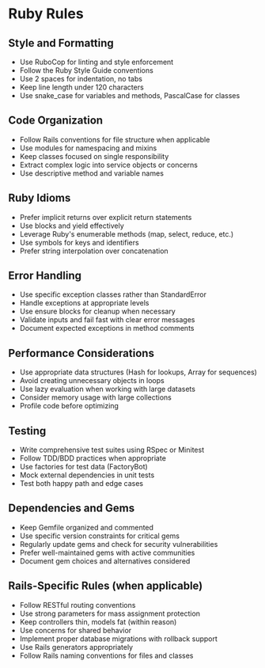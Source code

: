 # Ruby Rules

## Style and Formatting
- Use RuboCop for linting and style enforcement
- Follow the Ruby Style Guide conventions
- Use 2 spaces for indentation, no tabs
- Keep line length under 120 characters
- Use snake_case for variables and methods, PascalCase for classes

## Code Organization
- Follow Rails conventions for file structure when applicable
- Use modules for namespacing and mixins
- Keep classes focused on single responsibility
- Extract complex logic into service objects or concerns
- Use descriptive method and variable names

## Ruby Idioms
- Prefer implicit returns over explicit return statements
- Use blocks and yield effectively
- Leverage Ruby's enumerable methods (map, select, reduce, etc.)
- Use symbols for keys and identifiers
- Prefer string interpolation over concatenation

## Error Handling
- Use specific exception classes rather than StandardError
- Handle exceptions at appropriate levels
- Use ensure blocks for cleanup when necessary
- Validate inputs and fail fast with clear error messages
- Document expected exceptions in method comments

## Performance Considerations
- Use appropriate data structures (Hash for lookups, Array for sequences)
- Avoid creating unnecessary objects in loops
- Use lazy evaluation when working with large datasets
- Consider memory usage with large collections
- Profile code before optimizing

## Testing
- Write comprehensive test suites using RSpec or Minitest
- Follow TDD/BDD practices when appropriate
- Use factories for test data (FactoryBot)
- Mock external dependencies in unit tests
- Test both happy path and edge cases

## Dependencies and Gems
- Keep Gemfile organized and commented
- Use specific version constraints for critical gems
- Regularly update gems and check for security vulnerabilities
- Prefer well-maintained gems with active communities
- Document gem choices and alternatives considered

## Rails-Specific Rules (when applicable)
- Follow RESTful routing conventions
- Use strong parameters for mass assignment protection
- Keep controllers thin, models fat (within reason)
- Use concerns for shared behavior
- Implement proper database migrations with rollback support
- Use Rails generators appropriately
- Follow Rails naming conventions for files and classes